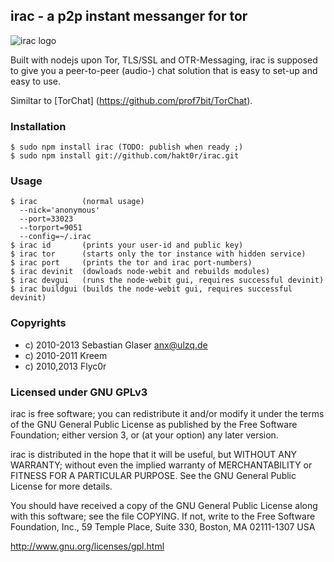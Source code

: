 ## irac - a p2p instant messanger for tor

![irac logo](https://raw.github.com/hakt0r/irac/master/img/logo.png)

Built with nodejs upon Tor, TLS/SSL and OTR-Messaging,
irac is supposed to give you a peer-to-peer (audio-) chat solution that is
easy to set-up and easy to use.

Similtar to [TorChat] (https://github.com/prof7bit/TorChat).

### Installation
    $ sudo npm install irac (TODO: publish when ready ;)
    $ sudo npm install git://github.com/hakt0r/irac.git

### Usage
    $ irac          (normal usage)
      --nick='anonymous'
      --port=33023
      --torport=9051
      --config=~/.irac
    $ irac id       (prints your user-id and public key)
    $ irac tor      (starts only the tor instance with hidden service)
    $ irac port     (prints the tor and irac port-numbers)
    $ irac devinit  (dowloads node-webit and rebuilds modules)
    $ irac devgui   (runs the node-webit gui, requires successful devinit)
    $ irac buildgui (builds the node-webit gui, requires successful devinit)


### Copyrights
  * c) 2010-2013 Sebastian Glaser <anx@ulzq.de>
  * c) 2010-2011 Kreem
  * c) 2010,2013 Flyc0r

### Licensed under GNU GPLv3

irac is free software; you can redistribute it and/or modify
it under the terms of the GNU General Public License as published by
the Free Software Foundation; either version 3, or (at your option)
any later version.

irac is distributed in the hope that it will be useful,
but WITHOUT ANY WARRANTY; without even the implied warranty of
MERCHANTABILITY or FITNESS FOR A PARTICULAR PURPOSE.  See the
GNU General Public License for more details.

You should have received a copy of the GNU General Public License
along with this software; see the file COPYING.  If not, write to
the Free Software Foundation, Inc., 59 Temple Place, Suite 330,
Boston, MA 02111-1307 USA

http://www.gnu.org/licenses/gpl.html
